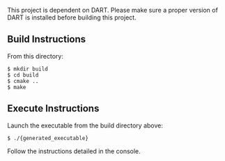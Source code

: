 This project is dependent on DART. Please make sure a proper version of DART is installed before building this project.

## Build Instructions

From this directory:

    $ mkdir build
    $ cd build
    $ cmake ..
    $ make

## Execute Instructions

Launch the executable from the build directory above:

    $ ./{generated_executable}

Follow the instructions detailed in the console.
